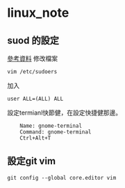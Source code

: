 # linux_note

## suod 的設定
[參考資料](http://niucp03.blogspot.com/2012/02/debian-user-sudo.html)
修改檔案

```
vim /etc/sudoers
```

加入

```
user ALL=(ALL) ALL
```
設定termianl快節健，在設定快捷健那邊。
```
    Name: gnome-terminal
    Command: gnome-terminal
    Ctrl+Alt+T
```

## 設定git vim 
```
git config --global core.editor vim 
```

